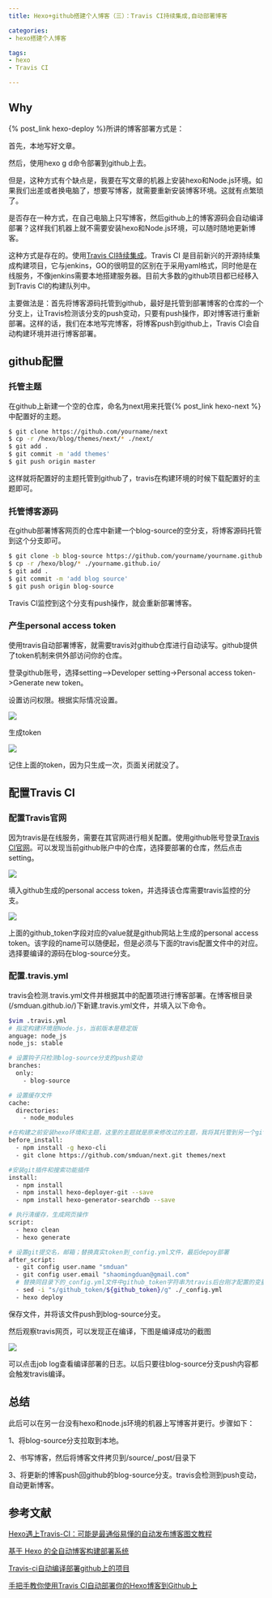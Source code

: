 ```yaml
---
title: Hexo+github搭建个人博客（三）：Travis CI持续集成,自动部署博客

categories: 
- hexo搭建个人博客

tags:
- hexo
- Travis CI

---
```

## Why
{% post_link hexo-deploy  %}所讲的博客部署方式是：

首先，本地写好文章。

然后，使用hexo g d命令部署到github上去。
<!-- more -->

但是，这种方式有个缺点是，我要在写文章的机器上安装hexo和Node.js环境。如果我们出差或者换电脑了，想要写博客，就需要重新安装博客环境。这就有点繁琐了。

是否存在一种方式，在自己电脑上只写博客，然后github上的博客源码会自动编译部署？这样我们机器上就不需要安装hexo和Node.js环境，可以随时随地更新博客。

这种方式是存在的。使用[Travis CI持续集成](https://travis-ci.com/)。Travis CI 是目前新兴的开源持续集成构建项目，它与jenkins，GO的很明显的区别在于采用yaml格式，同时他是在线服务，不像jenkins需要本地搭建服务器。目前大多数的github项目都已经移入到Travis CI的构建队列中。

主要做法是：首先将博客源码托管到github，最好是托管到部署博客的仓库的一个分支上，让Travis检测该分支的push变动，只要有push操作，即对博客进行重新部署。这样的话，我们在本地写完博客，将博客push到github上，Travis CI会自动构建环境并进行博客部署。

## github配置
### 托管主题
在github上新建一个空的仓库，命名为next用来托管{% post_link hexo-next  %}中配置好的主题。

``` bash
$ git clone https://github.com/yourname/next
$ cp -r /hexo/blog/themes/next/* ./next/
$ git add .
$ git commit -m 'add themes'
$ git push origin master 
```
这样就将配置好的主题托管到github了，travis在构建环境的时候下载配置好的主题即可。

### 托管博客源码
在github部署博客网页的仓库中新建一个blog-source的空分支，将博客源码托管到这个分支即可。

``` bash
$ git clone -b blog-source https://github.com/yourname/yourname.github.io
$ cp -r /hexo/blog/* ./yourname.github.io/
$ git add .
$ git commit -m 'add blog source'
$ git push origin blog-source 
```
Travis CI监控到这个分支有push操作，就会重新部署博客。

### 产生personal access token
使用travis自动部署博客，就需要travis对github仓库进行自动读写。github提供了token机制来供外部访问你的仓库。

登录github账号，选择setting—>Developer setting->Personal access token->Generate new token。

设置访问权限。根据实际情况设置。

![](/images/set-permision.png)

生成token

![](/images/Personal_access_token.png)

记住上面的token，因为只生成一次，页面关闭就没了。

## 配置Travis CI
### 配置Travis官网
因为travis是在线服务，需要在其官网进行相关配置。使用github账号登录[Travis CI官网](https://travis-ci.com/)。可以发现当前github账户中的仓库，选择要部署的仓库，然后点击setting。

![](/images/select-repo.png)

填入github生成的personal access token，并选择该仓库需要travis监控的分支。

![](/images/set-travis.png)

上面的github_token字段对应的value就是github网站上生成的personal access token。该字段的name可以随便起，但是必须与下面的travis配置文件中的对应。选择要编译的源码在blog-source分支。
### 配置.travis.yml
travis会检测.travis.yml文件并根据其中的配置项进行博客部署。在博客根目录(/smduan.github.io/)下新建.travis.yml文件，并填入以下命令。

``` bash
$vim .travis.yml
# 指定构建环境是Node.js，当前版本是稳定版
anguage: node_js
node_js: stable

# 设置钩子只检测blog-source分支的push变动
branches:
  only:
    - blog-source

# 设置缓存文件
cache:
  directories:
    - node_modules

#在构建之前安装hexo环境和主题，这里的主题就是原来修改过的主题，我将其托管到另一个github仓库，直接clone就行，否则每次都是新的主题，要重新设置。
before_install:
  - npm install -g hexo-cli
  - git clone https://github.com/smduan/next.git themes/next

#安装git插件和搜索功能插件
install:
  - npm install
  - npm install hexo-deployer-git --save
  - npm install hexo-generator-searchdb --save

# 执行清缓存，生成网页操作
script:
  - hexo clean
  - hexo generate

# 设置git提交名，邮箱；替换真实token到_config.yml文件，最后depoy部署
after_script:
  - git config user.name "smduan"
  - git config user.email "shaomingduan@gmail.com"
  # 替换同目录下的_config.yml文件中github_token字符串为travis后台刚才配置的变量，注>意此处sed命令用了双引号。单引号无效！
  - sed -i "s/github_token/${github_token}/g" ./_config.yml
  - hexo deploy
```

保存文件，并将该文件push到blog-source分支。

然后观察travis网页，可以发现正在编译，下图是编译成功的截图

![](/images/run-travis.png)

可以点击job log查看编译部署的日志。以后只要往blog-source分支push内容都会触发travis编译。

## 总结
此后可以在另一台没有hexo和node.js环境的机器上写博客并更行。步骤如下：

1、将blog-source分支拉取到本地。

2、书写博客，然后将博客文件拷贝到/source/_post/目录下

3、将更新的博客push回github的blog-source分支。travis会检测到push变动，自动更新博客。
## 参考文献
[Hexo遇上Travis-CI：可能是最通俗易懂的自动发布博客图文教程](https://juejin.im/post/5a1fa30c6fb9a045263b5d2a)

[基于 Hexo 的全自动博客构建部署系统](http://kchen.cc/2016/11/12/hexo-instructions/)

[Travis-ci自动编译部署github上的项目](https://troyyang.com/2017/06/24/Travis_Auto_Build_Deploy_Github_Projects/)

[手把手教你使用Travis CI自动部署你的Hexo博客到Github上](https://www.jianshu.com/p/e22c13d85659)

